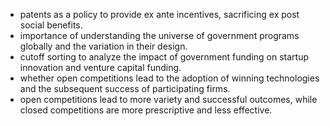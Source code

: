 - patents as a policy to provide ex ante incentives, sacrificing ex post social benefits.
-  importance of understanding the universe of government programs globally and the variation in their design.
-  cutoff sorting to analyze the impact of government funding on startup innovation and venture capital funding.
- whether open competitions lead to the adoption of winning technologies and the subsequent success of participating firms.
- open competitions lead to more variety and successful outcomes, while closed competitions are more prescriptive and less effective.